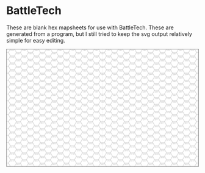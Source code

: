 # BattleTech

These are blank hex mapsheets for use with BattleTech. These are generated from a program, but I still tried to keep the svg output relatively simple for easy editing.

![2×1 mapsheet layout](hexmap-2x1.svg)